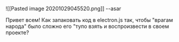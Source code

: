![[Pasted image 20201029045520.png]]
--asar

Привет всем! Как запаковать код в electron.js так, чтобы "врагам народа" было сложно его "тупо взять и воспроизвести в своем проекте?
